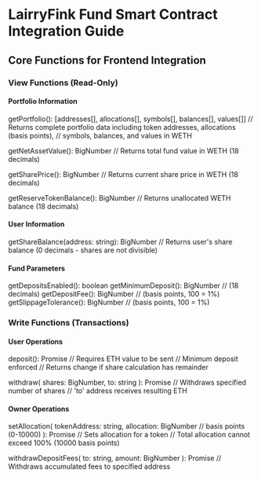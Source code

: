 # LairryFink Fund Smart Contract Integration Guide

## Core Functions for Frontend Integration

### View Functions (Read-Only)

#### Portfolio Information 

getPortfolio(): [addresses[], allocations[], symbols[], balances[], values[]]
// Returns complete portfolio data including token addresses, allocations (basis points),
// symbols, balances, and values in WETH

getNetAssetValue(): BigNumber
// Returns total fund value in WETH (18 decimals)

getSharePrice(): BigNumber
// Returns current share price in WETH (18 decimals)

getReserveTokenBalance(): BigNumber
// Returns unallocated WETH balance (18 decimals)

#### User Information

getShareBalance(address: string): BigNumber
// Returns user's share balance (0 decimals - shares are not divisible)



#### Fund Parameters

getDepositsEnabled(): boolean
getMinimumDeposit(): BigNumber // (18 decimals)
getDepositFee(): BigNumber // (basis points, 100 = 1%)
getSlippageTolerance(): BigNumber // (basis points, 100 = 1%)


### Write Functions (Transactions)

#### User Operations

deposit(): Promise<TransactionResponse>
// Requires ETH value to be sent
// Minimum deposit enforced
// Returns change if share calculation has remainder

withdraw(
shares: BigNumber,
to: string
): Promise<TransactionResponse>
// Withdraws specified number of shares
// 'to' address receives resulting ETH

#### Owner Operations

setAllocation(
tokenAddress: string,
allocation: BigNumber // basis points (0-10000)
): Promise<TransactionResponse>
// Sets allocation for a token
// Total allocation cannot exceed 100% (10000 basis points)

withdrawDepositFees(
to: string,
amount: BigNumber
): Promise<TransactionResponse>
// Withdraws accumulated fees to specified address